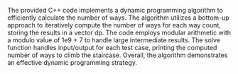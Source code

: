 The provided C++ code implements a dynamic programming algorithm to efficiently calculate the number of ways. The algorithm utilizes a bottom-up approach to iteratively compute the number of ways for each way count, storing the results in a vector dp. The code employs modular arithmetic with a modulo value of 1e9 + 7 to handle large intermediate results. The solve function handles input/output for each test case, printing the computed number of ways to climb the staircase. Overall, the algorithm demonstrates an effective dynamic programming strategy.
